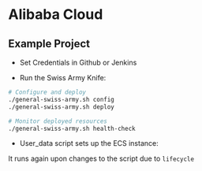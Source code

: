 # Alibaba Cloud


## Example Project

- Set Credentials in Github or Jenkins

- Run the Swiss Army Knife:

```bash
# Configure and deploy
./general-swiss-army.sh config
./general-swiss-army.sh deploy

# Monitor deployed resources
./general-swiss-army.sh health-check
```

- User_data script sets up the ECS instance:

It runs again upon changes to the script due to `lifecycle`
